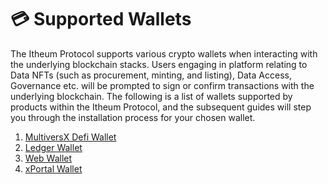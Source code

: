 # 💳 Supported Wallets

The Itheum Protocol supports various crypto wallets when interacting with the underlying blockchain stacks. Users engaging in platform relating to Data NFTs (such as procurement, minting, and listing), Data Access, Governance etc.  will be prompted to sign or confirm transactions with the underlying blockchain. The following is a list of wallets supported by products within the Itheum Protocol, and the subsequent guides will step you through the installation process for your chosen wallet.

1. [MultiversX Defi Wallet](multiversx-defi-wallet.md)
2. [Ledger Wallet](ledger-wallet.md)
3. [Web Wallet](https://docs.multiversx.com/wallet/web-wallet)
4. [xPortal Wallet](xportal-wallet.md)
